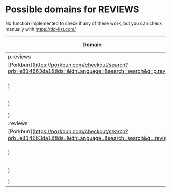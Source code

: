 # Possible domains for REVIEWS

No function implemented to check if any of these work, but you can check manually with https://tld-list.com/

| Domain | Porkbun | NameCheap | Google Domains |
|---|---|---|---|
| p.reviews | [Porkbun](https://porkbun.com/checkout/search?prb=e814663da1&tlds=&idnLanguage=&search=search&q=p.reviews) | [Namecheap](https://www.namecheap.com/domains/registration/results/?domain=p.reviews) | [Google](https://domains.google.com/registrar/search?searchTerm=p.reviews) |
| .reviews | [Porkbun](https://porkbun.com/checkout/search?prb=e814663da1&tlds=&idnLanguage=&search=search&q=.reviews) | [Namecheap](https://www.namecheap.com/domains/registration/results/?domain=.reviews) | [Google](https://domains.google.com/registrar/search?searchTerm=.reviews) |
